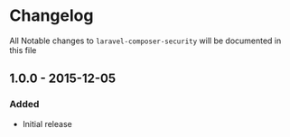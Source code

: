 # Changelog

All Notable changes to `laravel-composer-security` will be documented in this file

## 1.0.0 - 2015-12-05

### Added
- Initial release
